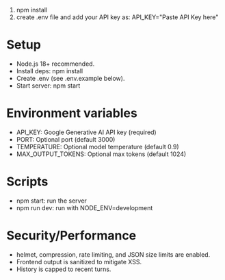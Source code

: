 1. npm install
2. create .env file and add your API key as:
   API_KEY="Paste API Key here"

# Setup

- Node.js 18+ recommended.
- Install deps:
  npm install
- Create .env (see .env.example below).
- Start server:
  npm start

# Environment variables

- API_KEY: Google Generative AI API key (required)
- PORT: Optional port (default 3000)
- TEMPERATURE: Optional model temperature (default 0.9)
- MAX_OUTPUT_TOKENS: Optional max tokens (default 1024)

# Scripts

- npm start: run the server
- npm run dev: run with NODE_ENV=development

# Security/Performance

- helmet, compression, rate limiting, and JSON size limits are enabled.
- Frontend output is sanitized to mitigate XSS.
- History is capped to recent turns.
